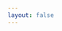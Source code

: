 ```yaml
---
layout: false
---
```

<script setup>
import { useData, useRoute, useRouter } from 'vitepress'
import { ref, onMounted, shallowRef, nextTick, h, resolveComponent } from 'vue'
import { ElLoading } from 'element-plus'
const lang = ref('zh-cn')
const content = ref('')
const dialogVisible = ref(false)
const layoutType = ref(1)
let ace = '' 
let aceEditor = '' 
let isEmpty = '' 
const EReditorRef = ref(null)
let erData = {}
let query = {}
const loading = ElLoading.service({
  lock: true,
  text: 'Loading'
})
const customDefineClientComponent = (loader, handle = [], fn) => {
  return {
    setup() {
      const comp = shallowRef()
      onMounted(async () => {
        let res = await loader()
        if (res && (res.__esModule || res[Symbol.toStringTag] === 'Module')) {
          res = res.default
        }
        comp.value = res
        fn && fn()
      })
      return () => (comp.value ? h(comp.value, ...handle) : null)
    }
  }
}
let switchLayoutType = ''
let aboutLayoutType = ''
const handleClick = () => {
  const data = EReditorRef.value.getData()
  if (isEmpty.default(data)) {
    return false
  }
  dialogVisible.value = true
  nextTick(() => {
    if (!aceEditor) {
      aceEditor = ace.edit("aceEditor", {
        mode: 'ace/mode/json',
        theme: 'ace/theme/chrome'
      })
    }
    aceEditor.setReadOnly(true)
    aceEditor.setValue(JSON.stringify(data, '', 2))
  })
}
const erFormEditor = customDefineClientComponent(async () => {
  const queryString = await import('query-string')
  query = queryString.default.parse(location.search)
  if (query.layoutType) {
    layoutType.value = Number(query.layoutType)
  }
  lang.value = query.lang || 'zh-cn'
  ace = await import('ace-builds')
  isEmpty = await import('lodash-es/isEmpty.js')
  const workerJsonUrl = await import('ace-builds/src-noconflict/worker-json?url')
  await import('ace-builds/src-noconflict/ext-searchbox')
  await import('ace-builds/src-noconflict/theme-chrome')
  await import('ace-builds/src-noconflict/mode-json')
  ace.config.setModuleUrl('ace/mode/json_worker', workerJsonUrl.default)
  const { erFormEditor } = await import('everright-formeditor')
  switchLayoutType = await import('./switchLayoutType.vue')
  aboutLayoutType = await import('./aboutLayoutType.vue')
  await import ('everright-formeditor/dist/style.css')
  if (query.isEdit === '1' && query.layoutType) {
    const { data: { data } } = await import (`./example${query.layoutType}.data.js`)
    erData = data
  }
  return erFormEditor
}, [
  { ref: EReditorRef },
  {
    'operation-left': () => [h(switchLayoutType.default), h(aboutLayoutType.default, () => h('span', { class: 'layoutType' }, `layoutType: ${layoutType.value}`))],
    'operation-right': () => [h('div', { class: 'generateJson', onClick: handleClick }, 'Generate json')]
  }
], () => {
  nextTick(() => {
    EReditorRef.value.setData(erData)
    loading.close()
  })
})
const handleListener = async ({ type, data }) => {
  switch (type) {
    case 'lang':
      lang.value = data
      break
    case 'save':
      // dialogVisible.value = true
      // nextTick(() => {
      //   if (!aceEditor) {
      //     aceEditor = ace.edit("aceEditor", {
      //       mode: 'ace/mode/json',
      //       theme: 'ace/theme/chrome'
      //     })
      //   }
      //   aceEditor.setReadOnly(true)
      //   aceEditor.setValue(JSON.stringify(data, '', 2))
      // })
      break
  }
}
</script>
<ClientOnly>
  <el-dialog
    v-model="dialogVisible"
    width="60%"
    title="JSON"
    append-to-body
    >
    <div>
      <pre id="aceEditor"></pre>
    </div>
    <template #footer>
      <span class="dialog-footer">
        <el-button @click="dialogVisible = false">Close</el-button>
      </span>
    </template>
  </el-dialog>
  <er-form-editor
    :layoutType="layoutType"
    :lang="lang"
    fileUploadURI="https://api.everright.site/api/file/uploads"
    @listener="handleListener"
  />
</ClientOnly>

<style>
#aceEditor {
  height: 500px;
}
.layoutType {
  font-size: 14px;
  padding-left: 10px; 
  color: red;
}
.Everright-formEditor-Main__operation>div:first-child>*,.generateJson {
  display: inline-flex;
}
.generateJson {
  cursor:pointer;
  margin-right: 10px;
  color: var(--el-color-primary);
  &:hover {
    color: var(--el-color-primary-light-5);
  }
}
</style>
